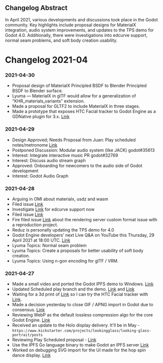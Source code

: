 ## Changelog Abstract

In April 2021, various developments and discussions took place in the Godot community. Key highlights include proposal designs for MaterialX integration, audio system improvements, and updates to the TPS demo for Godot 4.0. Additionally, there were investigations into edcurve support, normal seam problems, and soft body creation usability.

# Changelog 2021-04

### 2021-04-30
- Proposal design of MaterialX Principled BSDF to Blender Principled BSDF to Blender surface.
- Lyuma — MaterialX in glTF would allow for a generalization of "KHR_materials_variants" extension.
- Made a proposal for GLTF2 to include MaterialX in three stages.
- Made a prototype that exposes HTC Facial tracker to Godot Engine as a GDNative plugin for 3.x. [Link](https://github.com/V-Sekai/godot-vive-pro-eye)

### 2021-04-29
- Design Approved; Needs Proposal from Juan: Play scheduled notes/metronome [Link](https://gist.github.com/fire/b9ed7853e7be24ab1d5355ef01f46bf1)
- Postponed Discussion: Modular audio system (like JACK) godot#35613
- Interest: Integrate interactive music PR godot#32769
- Interest: Discuss audio stream graph
- Approved: Onboarding for newcomers to the audio side of Godot development
- Interest: Godot Audio Graph

### 2021-04-28
- Arguing in OMI about materialx, usdz and wasm
- Filed issue [Link](https://github.com/godotengine/godot/issues/48265)
- Investigate [Link](https://github.com/mit-plv/fiat-crypto) for edcurve support now
- Filed issue [Link](https://github.com/godotengine/godot/issues/48257)
- Fire filed issue [Link](https://github.com/godotengine/godot/issues/48255) about the rendering server custom format issue with a reproduction project.
- Reduz is personally updating the TPS demo for 4.0
- Godot Engine developers' next Live Q&A on YouTube this Thursday, 29 April 2021 at 18:00 UTC. [Link](https://cdn.discordapp.com/attachments/836651615532482611/836778183448854579/unknown.png)
- Lyuma Topics: Normal seam problem
- Lyuma Topics: Create a proposals for better usability of soft body creation.
- Lyuma Topics: Using n-gon encoding for glTF / VRM.

### 2021-04-27
- Made a small video and ported the Godot IPFS demo to Windows. [Link](https://github.com/fire/godot-ipfs/releases/tag/v0.0.1)
- Updated Scheduled play branch and the demo. [Link](https://github.com/fire/godot/tree/play-scheduled) and [Link](https://github.com/fire/godot-schedule-play-demo)
- Waiting for a 3d print of [Link](https://www.reddit.com/r/ValveIndex/comments/mdw5i6/test_subjects_needed_for_vive_facial_tracker/) so I can try the HTC Facial tracker with [Link](https://github.com/FAU-Inf2/godot-vive-pro-eye).
- Made a decision yesterday to close GIF / APNG import in Godot due to consensus. [Link](https://github.com/godotengine/godot-proposals/issues/1433)
- Reviewing WebP as the default lossless compression algo for the core Godot Engine. [Link](https://github.com/godotengine/godot/pull/47835)
- Received an update to the Holo display delivery. It'll be in May - `https://www.kickstarter.com/projects/lookingglass/looking-glass-portrait/posts`
- Reviewing Play Scheduled proposal - [Link](https://gist.github.com/fire/b9ed7853e7be24ab1d5355ef01f46bf1)
- Use the IPFS Go language binary to make Godot an IPFS server [Link](https://github.com/fire/godot-ipfs)
- Worked on debugging SVG import for the UI made for the hop spin dance display. [Link](https://github.com/godotengine/godot/issues/48243)